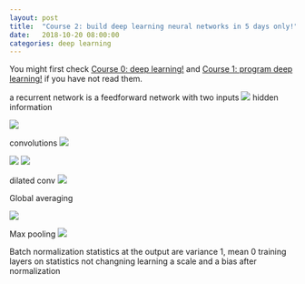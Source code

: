 ```yaml
---
layout: post
title:  "Course 2: build deep learning neural networks in 5 days only!"
date:   2018-10-20 08:00:00
categories: deep learning
---
```


You might first check [Course 0: deep learning!](http://christopher5106.github.io/deep/learning/2018/10/20/course-zero-deep-learning.html) and [Course 1: program deep learning!](http://christopher5106.github.io/deep/learning/2018/10/20/course-one-programming-deep-learning.html) if you have not read them.


a recurrent network is a feedforward network with two inputs
<img src="{{ site.url }}/img/deeplearningcourse/DL20.png">
hidden information


<img src="{{ site.url }}/img/deeplearningcourse/DL21.png">


convolutions
<img src="{{ site.url }}/img/deeplearningcourse/DL24.png">

<img src="{{ site.url }}/img/deeplearningcourse/DL25.png">

<img src="{{ site.url }}/img/deeplearningcourse/DL26.png">

dilated conv
<img src="{{ site.url }}/img/deeplearningcourse/DL29.png">

Global averaging

<img src="{{ site.url }}/img/deeplearningcourse/DL27.png">


Max pooling
<img src="{{ site.url }}/img/deeplearningcourse/DL28.png">


Batch normalization
statistics at the output are
variance 1, mean 0
training layers on statistics not changning
learning a scale and a bias after normalization
